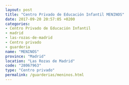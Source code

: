 ```yaml
---
layout: post
title: "Centro Privado de Educación Infantil MENINOS"
date: 2017-09-20 20:57:05 +0200
categories:
- Centro Privado de Educación Infantil
- madrid
- las-rozas-de-madrid
- Centro privado
- guarderia
name: "MENINOS"
province: "Madrid"
location: "Las Rozas de Madrid"
code: "28067963"
type: "Centro privado"
permalink: /guarderias/meninos.html
---
```

